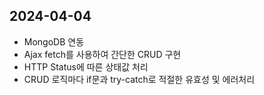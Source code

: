  ## 2024-04-04 ##
  - MongoDB 연동
  - Ajax fetch를 사용하여 간단한 CRUD 구현
  - HTTP Status에 따른 상태값 처리
  - CRUD 로직마다 if문과 try-catch로 적절한 유효성 및 에러처리
